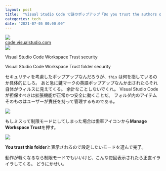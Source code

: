 ```yaml
---
layout: post
title:  "Visual Studio Code で謎のポップアップ「Do you trust the authors of the files in this folder?」が出てきた"
categories: tech
date: "2021-07-05 00:00:00"
---
```



<div class="trim">
  <div class="trim__item">
    <a href="{{ site.url }}/assets/images/2021-07-05-report/18-36-59.png">
      <img class="one" src="{{ site.url }}/assets/thumbnail/2021-07-05-report/18-36-59.png">
    </a>
  </div>
</div>



<div class="card">
  <a href="https://code.visualstudio.com/docs/editor/workspace-trust"></a>
  <div class="card__header">
    <a href="https://code.visualstudio.com/docs/editor/workspace-trust">code.visualstudio.com</a>
  </div>
  <div class="card__image">
    <img src="https://code.visualstudio.com/opengraphimg/opengraph-docs.png">
  </div>
  <div class="card__title">
    <p>Visual Studio Code Workspace Trust security</p>
  </div>
  <div class="card__description">
    <p>Visual Studio Code Workspace Trust folder security</p>
  </div>
</div>


セキュリティを考慮したポップアップなんだろうが、`this` は何を指しているのか具体的にしろ。
あと急に鍵マークの英語ポップアップなんか出されたらそれ自体がウィルスに見えてくる。
余計なことしないでくれ。
Visual Studio Codeが担保すべきは拡張機能が正常かつ安全に動くことだ。
フォルダ内のアイテムそのものはユーザーが責任を持って管理するものである。


<div class="trim">
  <div class="trim__item">
    <a href="{{ site.url }}/assets/images/2021-07-05-report/18-38-01.png">
      <img class="one" src="{{ site.url }}/assets/thumbnail/2021-07-05-report/18-38-01.png">
    </a>
  </div>
</div>


もしミスって制限モードにしてしまった場合は歯車アイコンから**Manage Workspace Trust**を押す。


<div class="trim">
  <div class="trim__item">
    <a href="{{ site.url }}/assets/images/2021-07-05-report/18-39-30.png">
      <img class="one" src="{{ site.url }}/assets/thumbnail/2021-07-05-report/18-39-30.png">
    </a>
  </div>
</div>


**You trust this folder**と表示されるので設定したいモードを選んで完了。

動作が軽くなるなら制限モードでもいいけど、こんな毎回表示されたら正直イライラしてくる。
どうにかせい。
